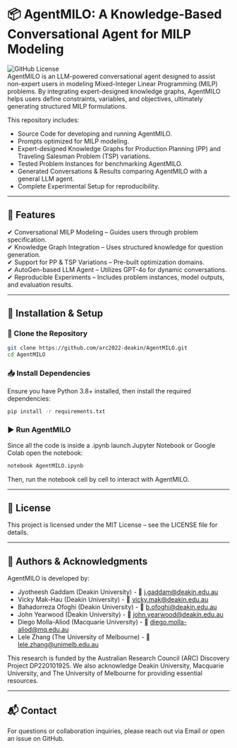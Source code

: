 # 📦 AgentMILO: A Knowledge-Based Conversational Agent for MILP Modeling

![GitHub License](https://img.shields.io/badge/license-MIT-blue.svg)  
AgentMILO is an LLM-powered conversational agent designed to assist non-expert users in modeling Mixed-Integer Linear Programming (MILP) problems. By integrating expert-designed knowledge graphs, AgentMILO helps users define constraints, variables, and objectives, ultimately generating structured MILP formulations.

This repository includes:
- Source Code for developing and running AgentMILO.
- Prompts optimized for MILP modeling.
- Expert-designed Knowledge Graphs for Production Planning (PP) and Traveling Salesman Problem (TSP) variations.
- Tested Problem Instances for benchmarking AgentMILO.
- Generated Conversations & Results comparing AgentMILO with a general LLM agent.
- Complete Experimental Setup for reproducibility.

---

## 📌 Features
✔ Conversational MILP Modeling – Guides users through problem specification.  
✔ Knowledge Graph Integration – Uses structured knowledge for question generation.  
✔ Support for PP & TSP Variations – Pre-built optimization domains.  
✔ AutoGen-based LLM Agent – Utilizes GPT-4o for dynamic conversations.  
✔ Reproducible Experiments – Includes problem instances, model outputs, and evaluation results.  

---

## 🚀 Installation & Setup

### 📂 Clone the Repository
```bash
git clone https://github.com/arc2022-deakin/AgentMILO.git
cd AgentMILO
```
### 📥 Install Dependencies
Ensure you have Python 3.8+ installed, then install the required dependencies:
```bash
pip install -r requirements.txt
```

### ▶️ Run AgentMILO
Since all the code is inside a .ipynb launch Jupyter Notebook or Google Colab open the notebook:
```bash
notebook AgentMILO.ipynb
```
Then, run the notebook cell by cell to interact with AgentMILO.

---

## 📜 License
This project is licensed under the MIT License – see the LICENSE file for details.

---

## 👥 Authors & Acknowledgments
AgentMILO is developed by:
- Jyotheesh Gaddam (Deakin University) - 📧 j.gaddam@deakin.edu.au
- Vicky Mak-Hau (Deakin University) - 📧 vicky.mak@deakin.edu.au
- Bahadorreza Ofoghi (Deakin University) - 📧 b.ofoghi@deakin.edu.au
- John Yearwood (Deakin University) - 📧 john.yearwood@deakin.edu.au
- Diego Molla-Aliod (Macquarie University) - 📧 diego.molla-aliod@mq.edu.au
- Lele Zhang (The University of Melbourne) - 📧 lele.zhang@unimelb.edu.au

This research is funded by the Australian Research Council (ARC) Discovery Project DP220101925. We also acknowledge Deakin University, Macquarie University, and The University of Melbourne for providing essential resources.

---

## 📬 Contact
For questions or collaboration inquiries, please reach out via Email or open an issue on GitHub.
